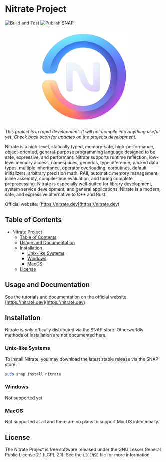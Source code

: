 # Nitrate Project

[![Build and Test](https://github.com/Kracken256/nitrate/actions/workflows/cmake-check.yml/badge.svg)](https://github.com/Kracken256/nitrate/actions/workflows/cmake-check.yml)
[![Publish SNAP](https://github.com/Kracken256/nitrate/actions/workflows/publish-snap.yml/badge.svg)](https://github.com/Kracken256/nitrate/actions/workflows/snapcraft-check.yml)

<div align="center">
    <img src="https://github.com/Kracken256/nitrate/blob/main/static-data/logo-dark-1024x1024.png?raw=true" width="300" height="300" alt="css-in-readme">
</div>

*This project is in rapid development. It will not compile into anything useful yet. Check back soon for updates on the projects development.*

Nitrate is a high-level, statically typed, memory-safe, high-performance, object-oriented, general-purpose programming language designed to be safe, expressive, and performant. Nitrate supports runtime reflection, low-level memory access, namespaces, generics, type inference, packed data types, multiple inheritance, operator overloading, coroutines, default initializers, arbitrary precision math, RAII, automatic memory management, inline assembly, compile-time evaluation, and turing complete preprocessing.
Nitrate is especially well-suited for library development, system service development, and general applications. Nitrate is a modern, safe, and expressive alternative to C++ and Rust.

Official website: [https://nitrate.dev](https://nitrate.dev)

## Table of Contents

- [Nitrate Project](#nitrate-project)
  - [Table of Contents](#table-of-contents)
  - [Usage and Documentation](#usage-and-documentation)
  - [Installation](#installation)
    - [Unix-like Systems](#unix-like-systems)
    - [Windows](#windows)
    - [MacOS](#macos)
  - [License](#license)

## Usage and Documentation

See the tutorials and documentation on the official website: [https://nitrate.dev](https://nitrate.dev)

## Installation

Nitrate is *only* offically distributed via the SNAP store. Otherworldly methods of installation are not documented here.

### Unix-like Systems

To install Nitrate, you may download the latest stable release via the SNAP store:

```bash
sudo snap install nitrate
```

### Windows

Not supported yet.

### MacOS

Not supported at all and there are no plans to support MacOS intentionally.

## License

The Nitrate Project is free software released under the GNU Lesser General Public License 2.1 (LGPL 2.1). See the `LICENSE` file for more information.

